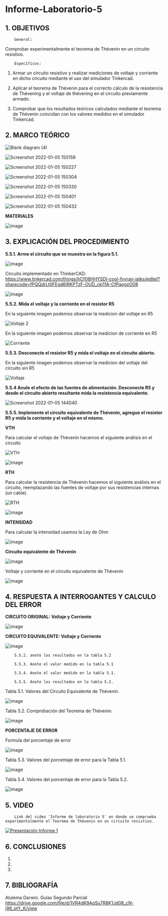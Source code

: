 # Informe-Laboratorio-5

## 1. OBJETIVOS
 
        General: 
        
Comprobar experimentalmente el teorema de Thévenin en un circuito resistivo.

        Específicos: 
 
1. Armar un circuito resistivo y realizar mediciones de voltaje y corriente en dicho circuito mediante el uso del simulador Tinkercad.
        
2. Aplicar el teorema de Thévenin para el correcto cálculo de la resistencia de Thévening y el voltaje de thévening en el circuito previamente armado.
        
3. Comprobar que los resultados teóricos calculados mediante el teorema de Thévenin coincidan con los valores medidos en el simulador Tinkercad.
 

## 2. MARCO TEÓRICO

![Blank diagram (4)](https://user-images.githubusercontent.com/93826527/148281324-145841db-0ab8-4482-8a53-1e60c5decbe4.png)

![Screenshot 2022-01-05 150159](https://user-images.githubusercontent.com/93826527/148281379-8a97b1b3-c157-4989-87c0-7ad340a909a1.png)

![Screenshot 2022-01-05 150227](https://user-images.githubusercontent.com/93826527/148281427-f5a42f35-9587-4a18-9bc1-c1f90f782528.png)

![Screenshot 2022-01-05 150304](https://user-images.githubusercontent.com/93826527/148281490-000773f3-51a7-4c9d-b7a4-28a81bbc7c59.png)

![Screenshot 2022-01-05 150330](https://user-images.githubusercontent.com/93826527/148281537-e2563599-e3ad-48eb-92fa-e5b0e7d5c25e.png)

![Screenshot 2022-01-05 150401](https://user-images.githubusercontent.com/93826527/148281611-8c5dacae-28a6-45ea-ab1a-2a77f9cdebbe.png)

![Screenshot 2022-01-05 150432](https://user-images.githubusercontent.com/93826527/148281687-91697d15-41a9-4b3b-985f-e85308f0df86.png)

**MATERIALES**

![image](https://user-images.githubusercontent.com/93396250/148418977-c0efaeb1-2c2a-4c96-8afc-34f67921733e.png)


## 3. EXPLICACIÓN DEL PROCEDIMIENTO

**5.5.1. Arme el circuito que se muestra en la figura 5.1.**

![image](https://user-images.githubusercontent.com/93396250/148305089-399b9fef-c15c-45b2-b1e8-bd3d795bfea2.png)

Circuito implementado en ThinkerCAD: https://www.tinkercad.com/things/hCf08HHYSDI-cool-fyyran-jaiks/editel?sharecode=fPQQdrLt0FEgd6lRKPTzF-OUD_cki11A-CfPapgzO08

![image](https://user-images.githubusercontent.com/93396250/148307513-f69bc9b8-276e-4de6-8159-89762e757114.png)


**5.5.2. Mida el voltaje y la corriente en el resistor R5**

En la siguiente imagen podemos observar la medicion del voltaje en R5

![Voltaje 2](https://user-images.githubusercontent.com/93834732/148552153-93246f31-37a3-4717-8e25-ec6ddd5a826f.GIF)

En la siguiente imagen podemos observar la medicion de corriente en R5

![Corriente](https://user-images.githubusercontent.com/93834732/148552279-0d389324-825d-45cb-a907-a1b66cd16777.GIF)


**5.5.3. Desconecte el resistor R5 y mida el voltaje en el circuito abierto.**

En la siguiente imagen podemos observar la medicion del voltaje del circuito sin R5

![Voltaje](https://user-images.githubusercontent.com/93834732/148551946-3de515fd-488c-423b-bc3b-a88b1c8c5637.GIF)



**5.5.4 Anule el efecto de las fuentes de alimentación. Desconecte R5 y desde el circuito abierto resultante mida la resistencia equivalente.**

![Screenshot 2022-01-05 144040](https://user-images.githubusercontent.com/93826527/148278631-407bd5c9-31fb-475c-a400-a7479ec06f57.png)


**5.5.5. Implemente el circuito equivalente de Thévenin, agregue el resistor R5 y mida la corriente y el voltaje en el mismo.**


**VTH**

Para calcular el voltaje de Thévenin hacemos el siguiente análisis en el circuito

![VTH](https://user-images.githubusercontent.com/93396250/148552359-b07a4994-978c-4734-a338-595867fc5380.jpg)


![image](https://user-images.githubusercontent.com/93396250/148469556-ef5d070c-cc61-4f93-9e9a-935bd0159b07.png)


**RTH**

Para calcular la resistencia de Thévenin hacemos el siguiente análisis en el circuito, reemplazando las fuentes de voltaje por sus resistencias internas (un cable). 

![RTH](https://user-images.githubusercontent.com/93396250/148552344-f91b2b74-e61e-4534-b754-63fa273e271f.jpg)


![image](https://user-images.githubusercontent.com/93396250/148469578-ecc51fe9-7ae5-426d-8d45-2f19558671fe.png)


**INTENSIDAD**

Para calcular la intensidad usamos la Ley de Ohm

![image](https://user-images.githubusercontent.com/93396250/148469776-db413449-7f1b-4a39-acf1-03e61553fd59.png)


**Circuito equivalente de Thévenin**

![image](https://user-images.githubusercontent.com/93396250/148468727-69c3b664-edce-49b7-b2c4-37533492a73b.png)

Voltaje y corriente en el circuito equivalente de Thévenin

![image](https://user-images.githubusercontent.com/93396250/148469026-941eca21-180b-4f80-9c9d-ebd00199e228.png)




## 4. RESPUESTA A INTERROGANTES Y CALCULO DEL ERROR
      
**CIRCUITO ORIGINAL: Voltaje y Corriente**

![image](https://user-images.githubusercontent.com/93396250/148552546-1a33d1b1-e592-4a25-8d4b-4ee396189cb0.png)



**CIRCUITO EQUIVALENTE: Voltaje y Corriente**

![image](https://user-images.githubusercontent.com/93396250/148494804-cdccd86a-eff4-4e2e-a8c5-3883875e1dda.png)


        5.5.2. anote los resultados en la tabla 5.2

        5.5.3. Anote el valor medido en la tabla 5.1

        5.5.4. Anote el valor medido en la tabla 5.1.

        5.5.5. Anote los resultados en la tabla 5.2.

Tabla 5.1. Valores del Circuito Equivalente de Thévenin.

![image](https://user-images.githubusercontent.com/93396250/148496194-81dd2fee-8a9c-4376-9b45-e90d6c2e9d95.png)



Tabla 5.2. Comprobación del Teorema de Thévenin.

![image](https://user-images.githubusercontent.com/93396250/148495400-0742135d-06d0-419b-88c8-961d351ba6e8.png)


**PORCENTAJE DE ERROR**

Formula del porcentaje de error

![image](https://user-images.githubusercontent.com/93396250/148498818-6f92a1c2-8396-4d17-985f-f4b17c0c6d34.png)


Tabla 5.3. Valores del porcentaje de error para la Tabla 5.1.

![image](https://user-images.githubusercontent.com/93396250/148500062-4d8a05db-e220-467a-a098-5ee0895a3b57.png)


Tabla 5.4. Valores del porcentaje de error para la Tabla 5.2.

![image](https://user-images.githubusercontent.com/93396250/148500168-6a3eec82-7e7d-4a4b-b647-addbfd707167.png)



## 5. VIDEO

        Link del video ¨Informe de laboratorio 5¨ en donde se comprueba experimentalmente el Teorema de Thévenin en un circuito resistivo.
 

 
[![Presentación Informe 1](https://img.youtube.com/vi/iyJIL712wRU/0.jpg)](https://www.youtube.com/watch?v=iyJIL712wRU)



## 6. CONCLUSIONES

   1. 
        
   2. 
        
   3. 
        

## 7. BIBLIOGRAFÍA

Alulema Darwin. Guías Segundo Parcial https://drive.google.com/file/d/1VR4dK9AqSu7R8K1Jd08_cN-j99_ptY_K/view


